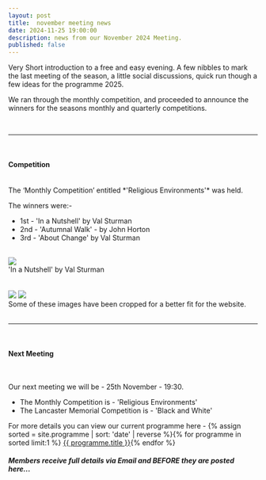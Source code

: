 ```yaml
---
layout: post
title:  november meeting news
date: 2024-11-25 19:00:00
description: news from our November 2024 Meeting.
published: false
---
```


Very Short introduction to a free and easy evening. A few nibbles to mark the last meeting of the season, a little social discussions, quick run though a few ideas for the programme 2025. 

We ran through the monthly competition, and proceeded to announce the winners for the seasons monthly and quarterly competitions.
 
<br>

<hr>

<br>

<!-- #### Presentation

<br>

The presentation about *'Fashion, Portraits & Closeups'* was held. We discussed a few tips around this genre, and how you can look into lots of ways to use this yourself with your own images.

Some amazing images were critiqued and reviewed, and discussions around a few videos that you could review.

<p class="prog-SubDesc">Members receive a copy of the presentation in the club newsletter.</p>

<hr>

<br> -->

#### Competition
<br>
The ‘Monthly Competition’ entitled *'Religious Environments'* was held.

The winners were:-

<ul>
	<li>1st - &#39;In a Nutshell&#39; by Val Sturman</li>
	<li>2nd - &#39;Autumnal Walk&#39; - by John Horton</li>
	<li>3rd - &#39;About Change&#39; by Val Sturman</li>
</ul>

<br>

<div class="img_row">
	<img class="col three" src="{{ site.baseurl }}/assets/img/October24_Monthly/09 - In a Nutshell.jpg">
</div>
<div class="col three caption">
	&#39;In a Nutshell&#39; by Val Sturman
</div>

<br>
<br>

<div class="img_row">
	<img class="col two" src="{{ site.baseurl }}/assets/img/October24_Monthly/16 - Autumnal Walk.jpg">
	<img class="col one" src="{{ site.baseurl }}/assets/img/October24_Monthly/21 - About to Change.jpg">
</div>
<!-- 
<div class="img_row_sm">
	<img class="col three" src="{{ site.baseurl }}/assets/img/February24_Monthly/11 - Do you know that's dripping on my head.jpg">
</div> -->

<div class="col three caption">
	Some of these images have been cropped for a better fit for the website.
</div>


<br>

<hr>

<br>

<!-- The ‘Quarterly Competition’ entitled *'Red'* was held.

The winners were:-

<ul>
	<li>1st - &#39;Red Shoes&#39; by Natalie Kinner</li>
	<li>2nd - &#39;Berry Cold&#39; - by Joan Banks</li>
	<li>3rd - &#39;Red '5'&#39; by Russ Powney</li>
</ul>

<br>

<div class="img_row">
	<img class="col three" src="{{ site.baseurl }}/assets/img/October24_Quarterly/03 - Red Shoes.jpg">
</div>
<div class="col three caption">
	&#39;Red Shoes&#39; by Natalie Kinner
</div>

<br>
<br>

<div class="img_row">
	<img class="col two" src="{{ site.baseurl }}/assets/img/October24_Quarterly/06 - Berry Cold.jpg">
	<img class="col one" src="{{ site.baseurl }}/assets/img/October24_Quarterly/02 - Red '5'.jpg">
</div>
<!-- 
<div class="img_row_sm">
	<img class="col three" src="{{ site.baseurl }}/assets/img/February24_Monthly/11 - Do you know that's dripping on my head.jpg">
</div> -->

<!-- <div class="col three caption">
	Some of these images have been cropped for a better fit for the website.
</div>


<br>

<hr>

<br> -->




#### Next Meeting
<br>

Our next meeting we will be - 25th November - 19:30.
<ul>
    <li>The Monthly Competition is - 'Religious Environments' </li>
	<!-- <li>The Quarterly Competition is - 'Red' </li> -->
	<li>The Lancaster Memorial Competition is - 'Black and White'</li>
</ul>

<!-- Please note the closing dates for Competition Entry is - **19th June 2024** -->

For more details you can view our current programme here - {% assign sorted = site.programme | sort: 'date' | reverse  %}{% for programme in sorted limit:1 %} <a class="footlink" href="{{ programme.url | prepend: site.baseurl }}">{{ programme.title }}</a>{% endfor %}

##### Members receive full details via Email and BEFORE they are posted here...

<br>